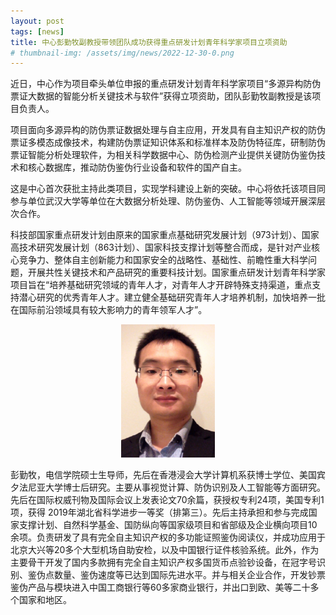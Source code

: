 ```yaml
---
layout: post
tags: [news]
title: 中心彭勤牧副教授带领团队成功获得重点研发计划青年科学家项目立项资助
# thumbnail-img: /assets/img/news/2022-12-30-0.png
---
```


近日，中心作为项目牵头单位申报的重点研发计划青年科学家项目“多源异构防伪票证大数据的智能分析关键技术与软件”获得立项资助，团队彭勤牧副教授是该项目负责人。

项目面向多源异构的防伪票证数据处理与自主应用，开发具有自主知识产权的防伪票证多模态成像技术，构建防伪票证知识体系和标准样本及防伪特征库，研制防伪票证智能分析处理软件，为相关科学数据中心、防伪检测产业提供关键防伪鉴伪技术和核心数据库，推动防伪鉴伪行业设备和软件的国产自主。

这是中心首次获批主持此类项目，实现学科建设上新的突破。中心将依托该项目同参与单位武汉大学等单位在大数据分析处理、防伪鉴伪、人工智能等领域开展深层次合作。

科技部国家重点研发计划由原来的国家重点基础研究发展计划（973计划）、国家高技术研究发展计划（863计划）、国家科技支撑计划等整合而成，是针对产业核心竞争力、整体自主创新能力和国家安全的战略性、基础性、前瞻性重大科学问题，开展共性关键技术和产品研究的重要科技计划。国家重点研发计划青年科学家项目旨在“培养基础研究领域的青年人才，对青年人才开辟特殊支持渠道，重点支持潜心研究的优秀青年人才。建立健全基础研究青年人才培养机制，加快培养一批在国际前沿领域具有较大影响力的青年领军人才”。

<div style="text-align: center;">
     <img style="width: 150px;" src="/assets/img/news/2022-12-30-0.png">
</div>

彭勤牧，电信学院硕士生导师，先后在香港浸会大学计算机系获博士学位、美国宾夕法尼亚大学博士后研究。主要从事视觉计算、防伪识别及人工智能等方面研究。先后在国际权威刊物及国际会议上发表论文70余篇，获授权专利24项，美国专利1项，获得 2019年湖北省科学进步一等奖（排第三）。先后主持承担和参与完成国家支撑计划、自然科学基金、国防纵向等国家级项目和省部级及企业横向项目10余项。负责研发了具有完全自主知识产权的多功能证照鉴伪阅读仪，并成功应用于北京大兴等20多个大型机场自助安检，以及中国银行证件核验系统。此外，作为主要骨干开发了国内多款拥有完全自主知识产权多国货币点验钞设备，在冠字号识别、鉴伪点数量、鉴伪速度等已达到国际先进水平。并与相关企业合作，开发钞票鉴伪产品与模块进入中国工商银行等60多家商业银行，并出口到欧、美等二十多个国家和地区。
